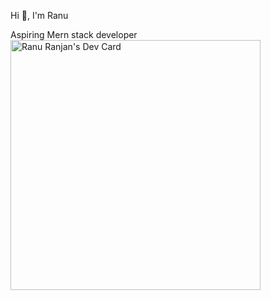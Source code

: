 Hi 👋, I'm Ranu


Aspiring Mern stack developer
<a href="https://app.daily.dev/RanuRanjan25"><img src="https://api.daily.dev/devcards/5912840fe12e42f092200f7548925a19.png?r=e24" width="400" alt="Ranu Ranjan's Dev Card"/></a>
